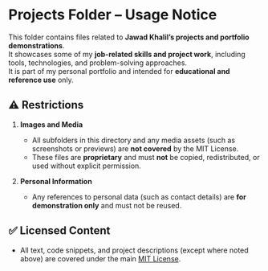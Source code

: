 # Projects Folder – Usage Notice

This folder contains files related to **Jawad Khalil’s projects and portfolio demonstrations**.  
It showcases some of my **job-related skills and project work**, including tools, technologies, and problem-solving approaches.  
It is part of my personal portfolio and intended for **educational and reference use** only.

## ⚠️ Restrictions
1. **Images and Media**  
   - All subfolders in this directory and any media assets (such as screenshots or previews) are **not covered** by the MIT License.  
   - These files are **proprietary** and must **not** be copied, redistributed, or used without explicit permission.  

2. **Personal Information**  
   - Any references to personal data (such as contact details) are **for demonstration only** and must not be reused.  

## ✅ Licensed Content
- All text, code snippets, and project descriptions (except where noted above) are covered under the main [MIT License](../projects/LICENSE.txt).  
